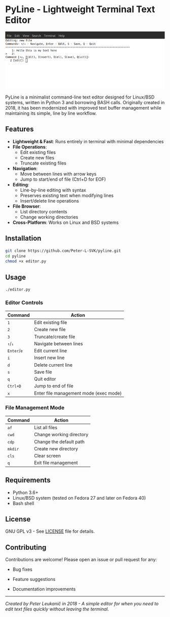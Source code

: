 # PyLine - Lightweight Terminal Text Editor

![PyLine Demo](demo.png) 

PyLine is a minimalist command-line text editor designed for Linux/BSD systems, written in Python 3 and borrowing BASH calls. Originally created in 2018, it has been modernized with improved text buffer management while maintaining its simple, line by line workflow. 

## Features

- **Lightweight & Fast**: Runs entirely in terminal with minimal dependencies
- **File Operations**:
  - Edit existing files
  - Create new files
  - Truncate existing files
- **Navigation**:
  - Move between lines with arrow keys
  - Jump to start/end of file (Ctrl+D for EOF)
- **Editing**:
  - Line-by-line editing with syntax
  - Preserves existing text when modifying lines
  - Insert/delete line operations
- **File Browser**:
  - List directory contents
  - Change working directories
- **Cross-Platform**: Works on Linux and BSD systems

## Installation

```bash
git clone https://github.com/Peter-L-SVK/pyline.git
cd pyline
chmod +x editor.py
```


## Usage

```bash
./editor.py
```
### Editor Controls

|Command|Action|
|---|---|
|`1`|Edit existing file|
|`2`|Create new file|
|`3`|Truncate/create file|
|`↑`/`↓`|Navigate between lines|
|`Enter`/`e`|Edit current line|
|`i`|Insert new line|
|`d`|Delete current line|
|`s`|Save file|
|`q`|Quit editor|
|`Ctrl+D`|Jump to end of file|
|`x`|Enter file management mode (exec mode)|

### File Management Mode

|Command|Action|
|---|---|
|`af`|List all files|
|`cwd`|Change working directory|
|`cdp`|Change the default path|
|`mkdir`|Create new directory|
|`cls`|Clear screen|
|`q`|Exit file management|

## Requirements

- Python 3.6+   
- Linux/BSD system (tested on Fedora 27 and later on Fedora 40)
- Bash shell

## License

GNU GPL v3 - See [LICENSE](https://www.gnu.org/licenses/gpl-3.0.html) file for details.

## Contributing

Contributions are welcome! Please open an issue or pull request for any:

- Bug fixes
    
- Feature suggestions
    
- Documentation improvements
    

---

_Created by Peter Leukanič in 2018 - A simple editor for when you need to edit text files quickly without leaving the terminal._

